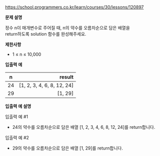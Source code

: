 https://school.programmers.co.kr/learn/courses/30/lessons/120897

**문제 설명**

정수 n이 매개변수로 주어질 때, n의 약수를 오름차순으로 담은 배열을 <br> 
return하도록 solution 함수를 완성해주세요.

**제한사항**

- 1 ≤ n ≤ 10,000

**입출력 예**

| n   |                     	result |
|-----|----------------------------:|
| 24  | 	[1, 2, 3, 4, 6, 8, 12, 24] |
| 29  |                    	[1, 29] |

**입출력 예 설명**

입출력 예 #1

- 24의 약수를 오름차순으로 담은 배열 [1, 2, 3, 4, 6, 8, 12, 24]를 return합니다.

입출력 예 #2

- 29의 약수를 오름차순으로 담은 배열 [1, 29]를 return합니다.